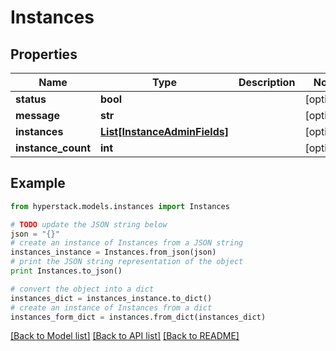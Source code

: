# Instances


## Properties

Name | Type | Description | Notes
------------ | ------------- | ------------- | -------------
**status** | **bool** |  | [optional] 
**message** | **str** |  | [optional] 
**instances** | [**List[InstanceAdminFields]**](InstanceAdminFields.md) |  | [optional] 
**instance_count** | **int** |  | [optional] 

## Example

```python
from hyperstack.models.instances import Instances

# TODO update the JSON string below
json = "{}"
# create an instance of Instances from a JSON string
instances_instance = Instances.from_json(json)
# print the JSON string representation of the object
print Instances.to_json()

# convert the object into a dict
instances_dict = instances_instance.to_dict()
# create an instance of Instances from a dict
instances_form_dict = instances.from_dict(instances_dict)
```
[[Back to Model list]](../README.md#documentation-for-models) [[Back to API list]](../README.md#documentation-for-api-endpoints) [[Back to README]](../README.md)


